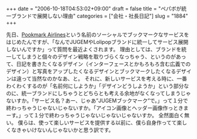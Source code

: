 +++
date = "2006-10-18T04:53:02+09:00"
draft = false
title = "ペパボが統一ブランドで展開しない理由"
categories = ["会社・社長日記"]
slug = "1884"
+++

先日、<a href="http://pookmark.jp" target="_blank">Pookmark Airlines</a>という名前のソーシャルでブックマークなサービスをはじめたんですが、「なんでJUGEMやLolipopブランドに統一してサービス展開しないんですか」って質問を最近よくされます。
理由としては、ブランドを統一してしまうと個々のデザイン戦略を取りづらくなっちゃう、というのがあって、日記を書きたくなるデザイン（インターフェースとかもろもろ含む広義でのデザイン）と写真をアップしたくなるデザインとブックマークしたくなるデザインは違って当然なのかなあ、と。
それに、新しいサービスを考える時に、一番わくわくするのが「名前何にしようか」「デザインどうしようか」という部分なのに、統一ブランドにしちゃうとどちらとも考える余地がなくなってしまうじゃないすか。「サービス名？あー、じゃあ”JUGEMブックマーク”で。」って１分で終わっちゃうじゃないじゃないすか。「アイコン画像とヘッダー画像作っときまーす。」って１分で終わっちゃうじゃないじゃないじゃないすか。
全然面白く無い。
僕らは、使って楽しいサービスを提供する以前に、僕ら自身作ってて楽しくなきゃいけないんじゃないかと思う訳です。
